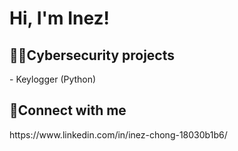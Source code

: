 <h1> Hi, I'm Inez! </h1>

<h2> 👩‍💻Cybersecurity projects </h2>
- Keylogger (Python)

<h2> 📩Connect with me </h2>
https://www.linkedin.com/in/inez-chong-18030b1b6/ 
<!---
su55ybaka/su55ybaka is a ✨ special ✨ repository because its `README.md` (this file) appears on your GitHub profile.
You can click the Preview link to take a look at your changes.
--->
